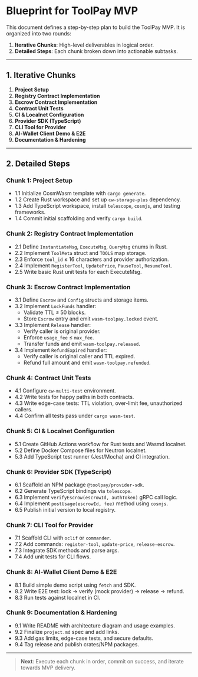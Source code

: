# Blueprint for ToolPay MVP

This document defines a step-by-step plan to build the ToolPay MVP. It is organized into two rounds:

1. **Iterative Chunks**: High-level deliverables in logical order.
2. **Detailed Steps**: Each chunk broken down into actionable subtasks.

---

## 1. Iterative Chunks

1. **Project Setup**
2. **Registry Contract Implementation**
3. **Escrow Contract Implementation**
4. **Contract Unit Tests**
5. **CI & Localnet Configuration**
6. **Provider SDK (TypeScript)**
7. **CLI Tool for Provider**
8. **AI‑Wallet Client Demo & E2E**
9. **Documentation & Hardening**

---

## 2. Detailed Steps

### Chunk 1: Project Setup
- 1.1 Initialize CosmWasm template with `cargo generate`.
- 1.2 Create Rust workspace and set up `cw-storage-plus` dependency.
- 1.3 Add TypeScript workspace, install `telescope`, `cosmjs`, and testing frameworks.
- 1.4 Commit initial scaffolding and verify `cargo build`.

### Chunk 2: Registry Contract Implementation
- 2.1 Define `InstantiateMsg`, `ExecuteMsg`, `QueryMsg` enums in Rust.
- 2.2 Implement `ToolMeta` struct and `TOOLS` map storage.
- 2.3 Enforce `tool_id` ≤ 16 characters and provider authorization.
- 2.4 Implement `RegisterTool`, `UpdatePrice`, `PauseTool`, `ResumeTool`.
- 2.5 Write basic Rust unit tests for each ExecuteMsg.

### Chunk 3: Escrow Contract Implementation
- 3.1 Define `Escrow` and `Config` structs and storage items.
- 3.2 Implement `LockFunds` handler:
  - Validate TTL ≤ 50 blocks.
  - Store `Escrow` entry and emit `wasm-toolpay.locked` event.
- 3.3 Implement `Release` handler:
  - Verify caller is original provider.
  - Enforce `usage_fee` ≤ `max_fee`.
  - Transfer funds and emit `wasm-toolpay.released`.
- 3.4 Implement `RefundExpired` handler:
  - Verify caller is original caller and TTL expired.
  - Refund full amount and emit `wasm-toolpay.refunded`.

### Chunk 4: Contract Unit Tests
- 4.1 Configure `cw-multi-test` environment.
- 4.2 Write tests for happy paths in both contracts.
- 4.3 Write edge-case tests: TTL violation, over-limit fee, unauthorized callers.
- 4.4 Confirm all tests pass under `cargo wasm-test`.

### Chunk 5: CI & Localnet Configuration
- 5.1 Create GitHub Actions workflow for Rust tests and Wasmd localnet.
- 5.2 Define Docker Compose files for Neutron localnet.
- 5.3 Add TypeScript test runner (Jest/Mocha) and CI integration.

### Chunk 6: Provider SDK (TypeScript)
- 6.1 Scaffold an NPM package `@toolpay/provider-sdk`.
- 6.2 Generate TypeScript bindings via `telescope`.
- 6.3 Implement `verifyEscrow(escrowId, authToken)` gRPC call logic.
- 6.4 Implement `postUsage(escrowId, fee)` method using `cosmjs`.
- 6.5 Publish initial version to local registry.

### Chunk 7: CLI Tool for Provider
- 7.1 Scaffold CLI with `oclif` or `commander`.
- 7.2 Add commands: `register-tool`, `update-price`, `release-escrow`.
- 7.3 Integrate SDK methods and parse args.
- 7.4 Add unit tests for CLI flows.

### Chunk 8: AI‑Wallet Client Demo & E2E
- 8.1 Build simple demo script using `fetch` and SDK.
- 8.2 Write E2E test: lock → verify (mock provider) → release → refund.
- 8.3 Run tests against localnet in CI.

### Chunk 9: Documentation & Hardening
- 9.1 Write README with architecture diagram and usage examples.
- 9.2 Finalize `project.md` spec and add links.
- 9.3 Add gas limits, edge-case tests, and secure defaults.
- 9.4 Tag release and publish crates/NPM packages.

---

> **Next**: Execute each chunk in order, commit on success, and iterate towards MVP delivery.
